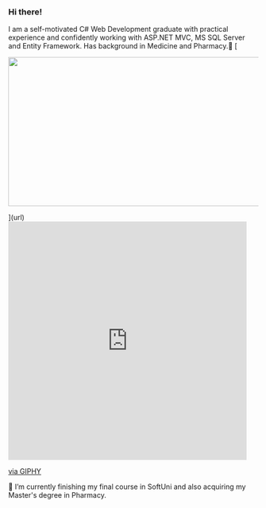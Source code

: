### Hi there!
I am a self-motivated C# Web Development
graduate with practical experience and confidently working with ASP.NET MVC, MS SQL Server and Entity
Framework. Has background in Medicine and
Pharmacy.👋
[<div align="center">
  <img src="https://giphy.com/embed/BferOKonYOspm28AiB" width="600" height="300"/>
</div>](url)
<iframe src="https://giphy.com/embed/Rs0JBoGpPxMAlnVc8y" width="480" height="480" frameBorder="0" class="giphy-embed" allowFullScreen></iframe><p><a href="https://giphy.com/gifs/flow-productions-art-illustration-loop-Rs0JBoGpPxMAlnVc8y">via GIPHY</a></p>

🌱 I’m currently finishing my final course in SoftUni and also acquiring my Master's degree in Pharmacy.

<!--
**gergana-georgieva00/gergana-georgieva00** is a ✨ _special_ ✨ repository because its `README.md` (this file) appears on your GitHub profile.

Here are some ideas to get you started:

- 🔭 I’m currently working on ...
🌱 I’m currently finishing my final course in SoftUni and also acquiring my Master's degree in Pharmacy.
- 👯 I’m looking to collaborate on ...
- 🤔 I’m looking for help with ...
- 💬 Ask me about anything :)
- 📫 How to reach me: 
- 😄 Pronouns: ...
- ⚡ Fun fact: ...
-->
